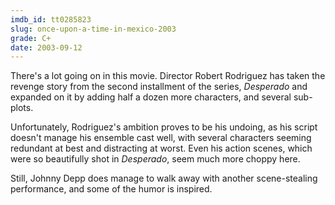 ```yaml
---
imdb_id: tt0285823
slug: once-upon-a-time-in-mexico-2003
grade: C+
date: 2003-09-12
---
```


There's a lot going on in this movie. Director Robert Rodriguez has taken the revenge story from the second installment of the series, <span data-imdb-id="tt0112851">_Desperado_</span> and expanded on it by adding half a dozen more characters, and several sub-plots.

Unfortunately, Rodriguez's ambition proves to be his undoing, as his script doesn't manage his ensemble cast well, with several characters seeming redundant at best and distracting at worst. Even his action scenes, which were so beautifully shot in _Desperado_, seem much more choppy here.

Still, Johnny Depp does manage to walk away with another scene-stealing performance, and some of the humor is inspired.
